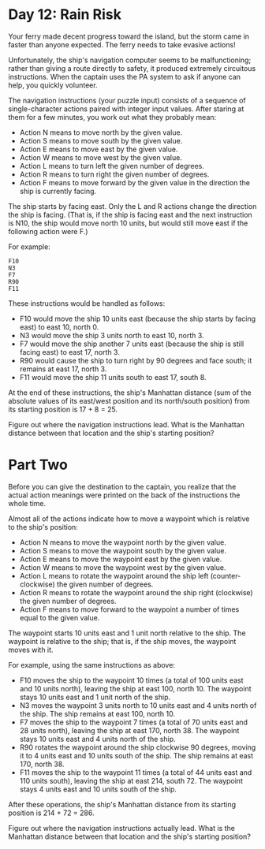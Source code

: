 # Day 12: Rain Risk

Your ferry made decent progress toward the island, but the storm came in faster than anyone expected. The ferry needs to take evasive actions!

Unfortunately, the ship's navigation computer seems to be malfunctioning; rather than giving a route directly to safety, it produced extremely circuitous instructions. When the captain uses the PA system to ask if anyone can help, you quickly volunteer.

The navigation instructions (your puzzle input) consists of a sequence of single-character actions paired with integer input values. After staring at them for a few minutes, you work out what they probably mean:

* Action N means to move north by the given value.
* Action S means to move south by the given value.
* Action E means to move east by the given value.
* Action W means to move west by the given value.
* Action L means to turn left the given number of degrees.
* Action R means to turn right the given number of degrees.
* Action F means to move forward by the given value in the direction the ship is currently facing.

The ship starts by facing east. Only the L and R actions change the direction the ship is facing. (That is, if the ship is facing east and the next instruction is N10, the ship would move north 10 units, but would still move east if the following action were F.)

For example:

```
F10
N3
F7
R90
F11
```

These instructions would be handled as follows:

* F10 would move the ship 10 units east (because the ship starts by facing east) to east 10, north 0.
* N3 would move the ship 3 units north to east 10, north 3.
* F7 would move the ship another 7 units east (because the ship is still facing east) to east 17, north 3.
* R90 would cause the ship to turn right by 90 degrees and face south; it remains at east 17, north 3.
* F11 would move the ship 11 units south to east 17, south 8.

At the end of these instructions, the ship's Manhattan distance (sum of the absolute values of its east/west position and its north/south position) from its starting position is 17 + 8 = 25.

Figure out where the navigation instructions lead. What is the Manhattan distance between that location and the ship's starting position?

# Part Two

Before you can give the destination to the captain, you realize that the actual action meanings were printed on the back of the instructions the whole time.

Almost all of the actions indicate how to move a waypoint which is relative to the ship's position:

* Action N means to move the waypoint north by the given value.
* Action S means to move the waypoint south by the given value.
* Action E means to move the waypoint east by the given value.
* Action W means to move the waypoint west by the given value.
* Action L means to rotate the waypoint around the ship left (counter-clockwise) the given number of degrees.
* Action R means to rotate the waypoint around the ship right (clockwise) the given number of degrees.
* Action F means to move forward to the waypoint a number of times equal to the given value.

The waypoint starts 10 units east and 1 unit north relative to the ship. The waypoint is relative to the ship; that is, if the ship moves, the waypoint moves with it.

For example, using the same instructions as above:

* F10 moves the ship to the waypoint 10 times (a total of 100 units east and 10 units north), leaving the ship at east 100, north 10. The waypoint stays 10 units east and 1 unit north of the ship.
* N3 moves the waypoint 3 units north to 10 units east and 4 units north of the ship. The ship remains at east 100, north 10.
* F7 moves the ship to the waypoint 7 times (a total of 70 units east and 28 units north), leaving the ship at east 170, north 38. The waypoint stays 10 units east and 4 units north of the ship.
* R90 rotates the waypoint around the ship clockwise 90 degrees, moving it to 4 units east and 10 units south of the ship. The ship remains at east 170, north 38.
* F11 moves the ship to the waypoint 11 times (a total of 44 units east and 110 units south), leaving the ship at east 214, south 72. The waypoint stays 4 units east and 10 units south of the ship.

After these operations, the ship's Manhattan distance from its starting position is 214 + 72 = 286.

Figure out where the navigation instructions actually lead. What is the Manhattan distance between that location and the ship's starting position?
